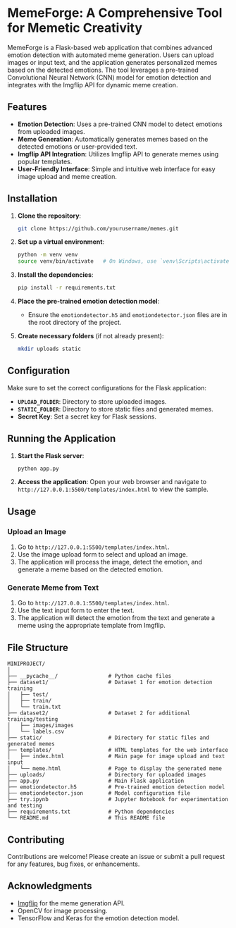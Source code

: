 # MemeForge: A Comprehensive Tool for Memetic Creativity

MemeForge is a Flask-based web application that combines advanced emotion detection with automated meme generation. Users can upload images or input text, and the application generates personalized memes based on the detected emotions. The tool leverages a pre-trained Convolutional Neural Network (CNN) model for emotion detection and integrates with the Imgflip API for dynamic meme creation.

## Features

- **Emotion Detection**: Uses a pre-trained CNN model to detect emotions from uploaded images.
- **Meme Generation**: Automatically generates memes based on the detected emotions or user-provided text.
- **Imgflip API Integration**: Utilizes Imgflip API to generate memes using popular templates.
- **User-Friendly Interface**: Simple and intuitive web interface for easy image upload and meme creation.

## Installation

1. **Clone the repository**:
    ```sh
    git clone https://github.com/yourusername/memes.git
    ```

2. **Set up a virtual environment**:
    ```sh
    python -m venv venv
    source venv/bin/activate   # On Windows, use `venv\Scripts\activate`
    ```

3. **Install the dependencies**:
    ```sh
    pip install -r requirements.txt
    ```

4. **Place the pre-trained emotion detection model**:
    - Ensure the `emotiondetector.h5` and `emotiondetector.json` files are in the root directory of the project.

5. **Create necessary folders** (if not already present):
    ```sh
    mkdir uploads static
    ```

## Configuration

Make sure to set the correct configurations for the Flask application:

- **`UPLOAD_FOLDER`**: Directory to store uploaded images.
- **`STATIC_FOLDER`**: Directory to store static files and generated memes.
- **Secret Key**: Set a secret key for Flask sessions.

## Running the Application

1. **Start the Flask server**:
    ```sh
    python app.py
    ```

2. **Access the application**:
    Open your web browser and navigate to `http://127.0.0.1:5500/templates/index.html` to view the sample.

## Usage

### Upload an Image

1. Go to `http://127.0.0.1:5500/templates/index.html`.
2. Use the image upload form to select and upload an image.
3. The application will process the image, detect the emotion, and generate a meme based on the detected emotion.

### Generate Meme from Text

1. Go to `http://127.0.0.1:5500/templates/index.html`.
2. Use the text input form to enter the text.
3. The application will detect the emotion from the text and generate a meme using the appropriate template from Imgflip.

## File Structure

```plaintext
MINIPROJECT/
│
├── __pycache__/                # Python cache files
├── dataset1/                   # Dataset 1 for emotion detection training
│   ├── test/
│   ├── train/
│   └── train.txt
├── dataset2/                   # Dataset 2 for additional training/testing
│   ├── images/images
│   └── labels.csv
├── static/                     # Directory for static files and generated memes
├── templates/                  # HTML templates for the web interface
│   ├── index.html              # Main page for image upload and text input
│   └── meme.html               # Page to display the generated meme
├── uploads/                    # Directory for uploaded images
├── app.py                      # Main Flask application
├── emotiondetector.h5          # Pre-trained emotion detection model
├── emotiondetector.json        # Model configuration file
├── try.ipynb                   # Jupyter Notebook for experimentation and testing
├── requirements.txt            # Python dependencies
└── README.md                   # This README file
```

## Contributing

Contributions are welcome! Please create an issue or submit a pull request for any features, bug fixes, or enhancements.


## Acknowledgments

- [Imgflip](https://imgflip.com/) for the meme generation API.
- OpenCV for image processing.
- TensorFlow and Keras for the emotion detection model.
